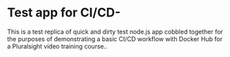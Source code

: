 # Test app for CI/CD-

This is a test replica of quick and dirty test node.js app cobbled together for the purposes of demonstrating a basic CI/CD workflow with Docker Hub for a Pluralsight video training course..

